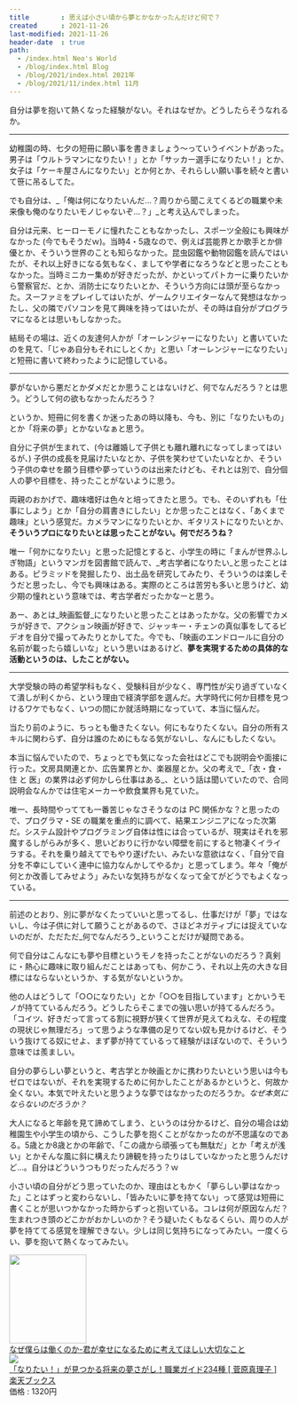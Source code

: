 ```yaml
---
title        : 思えば小さい頃から夢とかなかったんだけど何で？
created      : 2021-11-26
last-modified: 2021-11-26
header-date  : true
path:
  - /index.html Neo's World
  - /blog/index.html Blog
  - /blog/2021/index.html 2021年
  - /blog/2021/11/index.html 11月
---
```


自分は夢を抱いて熱くなった経験がない。それはなぜか。どうしたらそうなれるか。

---

幼稚園の時、七夕の短冊に願い事を書きましょう〜っていうイベントがあった。男子は「ウルトラマンになりたい！」とか「サッカー選手になりたい！」とか、女子は「ケーキ屋さんになりたい」とか何とか、それらしい願い事を続々と書いて笹に吊るしてた。

でも自分は、_「俺は何になりたいんだ…？周りから聞こえてくるどの職業や未来像も俺のなりたいモノじゃないぞ…？」_と考え込んでしまった。

自分は元来、ヒーローモノに憧れたこともなかったし、スポーツ全般にも興味がなかった (今でもそうだｗ)。当時4・5歳なので、例えば芸能界とか歌手とか俳優とか、そういう世界のことも知らなかった。昆虫図鑑や動物図鑑を読んではいたが、それ以上好きになる気もなく、ましてや学者になろうなどと思ったこともなかった。当時ミニカー集めが好きだったが、かといってパトカーに乗りたいから警察官だ、とか、消防士になりたいとか、そういう方向には頭が至らなかった。スーファミをプレイしてはいたが、ゲームクリエイターなんて発想はなかったし、父の隣でパソコンを見て興味を持ってはいたが、その時は自分がプログラマになるとは思いもしなかった。

結局その場は、近くの友達何人かが「オーレンジャーになりたい」と書いていたのを見て、「じゃあ自分もそれにしとくか」と思い「オーレンジャーになりたい」と短冊に書いて終わったように記憶している。

---

夢がないから悪だとかダメだとか思うことはないけど、何でなんだろう？とは思う。どうして何の欲もなかったんだろう？

というか、短冊に何を書くか迷ったあの時以降も、今も、別に「なりたいもの」とか「将来の夢」とかないなぁと思う。

自分に子供が生まれて、(今は離婚して子供とも離れ離れになってしまってはいるが、) 子供の成長を見届けたいなとか、子供を笑わせていたいなとか、そういう子供の幸せを願う目標や夢っていうのは出来たけども、それとは別で、自分個人の夢や目標を、持ったことがないように思う。

両親のおかげで、趣味嗜好は色々と培ってきたと思う。でも、そのいずれも「仕事にしよう」とか「自分の肩書きにしたい」とか思ったことはなく、「あくまで趣味」という感覚だ。カメラマンになりたいとか、ギタリストになりたいとか、**そういうプロになりたいとは思ったことがない。何でだろうね？**

唯一「何かになりたい」と思った記憶とすると、小学生の時に「まんが世界ふしぎ物語」というマンガを図書館で読んで、_考古学者になりたい_と思ったことはある。ピラミッドを発掘したり、出土品を研究してみたり、そういうのは楽しそうだと思ったし、今でも興味はある。実際のところは苦労も多いと思うけど、幼少期の憧れという意味では、考古学者だったかなーと思う。

あー、あとは_映画監督_になりたいと思ったことはあったかな。父の影響でカメラが好きで、アクション映画が好きで、ジャッキー・チェンの真似事をしてるビデオを自分で撮ってみたりとかしてた。今でも、「映画のエンドロールに自分の名前が載ったら嬉しいな」という思いはあるけど、**夢を実現するための具体的な活動というのは、したことがない。**

---

大学受験の時の希望学科もなく、受験科目が少なく、専門性が尖り過ぎていなくて潰しが利くから、という理由で経済学部を選んだ。大学時代に何か目標を見つけるワケでもなく、いつの間にか就活時期になっていて、本当に悩んだ。

当たり前のように、ちっとも働きたくない。何にもなりたくない。自分の所有スキルに関わらず、自分は誰のためにもなる気がないし、なんにもしたくない。

本当に悩んでいたので、ちょっとでも気になった会社はどこでも説明会や面接に行った。文房具関連とか、広告業界とか、楽器屋とか。父の考えで_「衣・食・住 と 医」の業界は必ず何かしら仕事はある_、という話は聞いていたので、合同説明会なんかでは住宅メーカーや飲食業界も見ていた。

唯一、長時間やってても一番苦じゃなさそうなのは PC 関係かな？と思ったので、プログラマ・SE の職業を重点的に調べて、結果エンジニアになった次第だ。システム設計やプログラミング自体は性には合っているが、現実はそれを邪魔するしがらみが多く、思いどおりに行かない障壁を前にすると物凄くイライラする。それを乗り越えてでもやり遂げたい、みたいな意欲はなく、「自分で自分を不幸にしていく連中に協力なんかしてやるか」と思ってしまう。年々「俺が何とか改善してみせよう」みたいな気持ちがなくなって全てがどうでもよくなっている。

---

前述のとおり、別に夢がなくたっていいと思ってるし、仕事だけが「夢」ではないし、今は子供に対して願うことがあるので、さほどネガティブには捉えていないのだが、ただただ_何でなんだろう_ということだけが疑問である。

何で自分はこんなにも夢や目標というモノを持ったことがないのだろう？真剣に・熱心に趣味に取り組んだことはあっても、何かこう、それ以上先の大きな目標にはならないというか、する気がないというか。

他の人はどうして「○○になりたい」とか「○○を目指しています」とかいうモノが持てているんだろう。どうしたらそこまでの強い思いが持てるんだろう。「コイツ、好きだって言ってる割に視野が狭くて世界が見えてねえな、その程度の現状じゃ無理だろ」って思うような準備の足りてない奴も見かけるけど、そういう抜けてる奴にせよ、まず夢が持てているって経験がほぼないので、そういう意味では羨ましい。

自分の夢らしい夢というと、考古学とか映画とかに携わりたいという思いは今もゼロではないが、それを実現するために何かしたことがあるかというと、何故か全くない。本気で叶えたいと思うような夢ではなかったのだろうか。_なぜ本気にならないのだろうか？_

大人になると年齢を見て諦めてしまう、というのは分かるけど、自分の場合は幼稚園生や小学生の頃から、こうした夢を抱くことがなかったのが不思議なのである。5歳とか8歳とかの年齢で、「この歳から頑張っても無駄だ」とか「考えが浅い」とかそんな風に斜に構えたり諦観を持ったりはしていなかったと思うんだけど…。自分はどういうつもりだったんだろう？ｗ

小さい頃の自分がどう思っていたのか、理由はともかく「夢らしい夢はなかった」ことはずっと変わらないし、「皆みたいに夢を持てない」って感覚は短冊に書くことが思いつかなかった時からずっと抱いている。コレは何が原因なんだ？生まれつき頭のどこかがおかしいのか？そう疑いたくもなるくらい、周りの人が夢を持ててる感覚を理解できない。少しは同じ気持ちになってみたい。一度くらい、夢を抱いて熱くなってみたい。

<div class="ad-amazon">
  <div class="ad-amazon-image">
    <a href="https://www.amazon.co.jp/dp/4052051718?tag=neos21-22&amp;linkCode=osi&amp;th=1&amp;psc=1">
      <img src="https://m.media-amazon.com/images/I/51YY5PO9-ML._SL160_.jpg" width="139" height="160">
    </a>
  </div>
  <div class="ad-amazon-info">
    <div class="ad-amazon-title">
      <a href="https://www.amazon.co.jp/dp/4052051718?tag=neos21-22&amp;linkCode=osi&amp;th=1&amp;psc=1">なぜ僕らは働くのか-君が幸せになるために考えてほしい大切なこと</a>
    </div>
  </div>
</div>

<div class="ad-rakuten">
  <div class="ad-rakuten-image">
    <a href="https://hb.afl.rakuten.co.jp/hgc/g00q0722.waxyc9ff.g00q0722.waxyd017/?pc=https%3A%2F%2Fitem.rakuten.co.jp%2Fbook%2F1376566%2F&amp;m=http%3A%2F%2Fm.rakuten.co.jp%2Fbook%2Fi%2F11003950%2F">
      <img src="https://thumbnail.image.rakuten.co.jp/@0_mall/book/cabinet/0842/9784082880842.jpg?_ex=128x128">
    </a>
  </div>
  <div class="ad-rakuten-info">
    <div class="ad-rakuten-title">
      <a href="https://hb.afl.rakuten.co.jp/hgc/g00q0722.waxyc9ff.g00q0722.waxyd017/?pc=https%3A%2F%2Fitem.rakuten.co.jp%2Fbook%2F1376566%2F&amp;m=http%3A%2F%2Fm.rakuten.co.jp%2Fbook%2Fi%2F11003950%2F">「なりたい！」が見つかる将来の夢さがし！職業ガイド234種 [ 菅原真理子 ]</a>
    </div>
    <div class="ad-rakuten-shop">
      <a href="https://hb.afl.rakuten.co.jp/hgc/g00q0722.waxyc9ff.g00q0722.waxyd017/?pc=https%3A%2F%2Fwww.rakuten.co.jp%2Fbook%2F&amp;m=http%3A%2F%2Fm.rakuten.co.jp%2Fbook%2F">楽天ブックス</a>
    </div>
    <div class="ad-rakuten-price">価格 : 1320円</div>
  </div>
</div>
